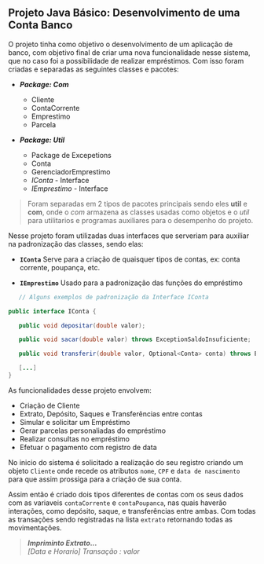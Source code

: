 ## Projeto Java Básico: Desenvolvimento de uma Conta Banco

O projeto tinha como objetivo o desenvolvimento de um aplicação de banco, com objetivo final de criar uma nova funcionalidade nesse sistema, que no caso foi a possibilidade de realizar empréstimos. Com isso foram criadas e separadas as seguintes classes e pacotes:


 * ***Package: Com***
    * Cliente
    * ContaCorrente
    * Emprestimo
    * Parcela

* ***Package: Util***
    * Package de Excepetions
    * Conta
    * GerenciadorEmprestimo
    * *IConta* - Interface
    * *IEmprestimo* - Interface

> Foram separadas em 2 tipos de pacotes principais sendo eles **util** e **com**, onde o *com* armazena as classes usadas como objetos e o *util* para utilitarios e programas auxiliares para o desempenho do projeto.

Nesse projeto foram utilizadas duas interfaces que serveriam para auxiliar na padronização das classes, sendo elas: 

 * **`IConta`** Serve para a criação de quaisquer tipos de contas, ex: conta corrente, poupança, etc.

 * **`IEmprestimo`** Usado para a padronização das funções do empréstimo

 ``` Java
    // Alguns exemplos de padronização da Interface IConta

public interface IConta {

    public void depositar(double valor);

    public void sacar(double valor) throws ExceptionSaldoInsuficiente;

    public void transferir(double valor, Optional<Conta> conta) throws ExceptionSaldoInsuficiente;

    [...]
}
 ```

As funcionalidades desse projeto envolvem:
* Criação de Cliente
* Extrato, Depósito, Saques e Transferências entre contas
* Simular e solicitar um Empréstimo
* Gerar parcelas personaliadas do empréstimo
* Realizar consultas no empréstimo
* Efetuar o pagamento com registro de data

No inicio do sistema é solicitado a realização do seu registro criando um objeto `Cliente` onde recede os atributos `nome`, `CPF` e `data de nascimento` para que assim prossiga para a criação de sua conta.

Assim  então é criado dois tipos diferentes de contas com os seus dados com as variaveis `contaCorrente` e `contaPoupanca`, nas quais haverão interações, como depósito, saque, e transferências entre ambas. Com todas as transações sendo registradas na lista `extrato` retornando todas as movimentações.

> ***Impriminto Extrato...*** <br> *[Data e Horario] Transação : valor*


 



